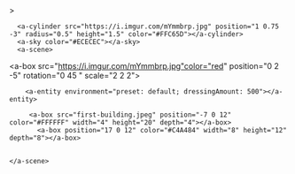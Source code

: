
<html>
  <head>
  <script src="https://aframe.io/releases/1.5.0/aframe.min.js"></script>
  <script src="https://unpkg.com/aframe-environment-component/dist/aframe-environment-component.min.js"></script>
</head>
  <body>
    <a-scene>
      <a-box position="-1 0.5 -3" rotation="0 45 0" color="#4CC3D9" animation="property: object3D.position.y; to: 2.2; dir: alternate; dur: 2000; loop: true"></a-box>></a-box>
      <a-sphere position="0 1.25 -5" radius="1.25" color="#EF2D5E"></a-sphere>
       <a-sphere position=".5 1.80 -4" radius=".2" color="#000000"></a-sphere>
      <a-sphere position="-.5 1.80 -4" radius=".2" color="#000000"></a-sphere>


      <a-cylinder src="https://i.imgur.com/mYmmbrp.jpg" position="1 0.75 -3" radius="0.5" height="1.5" color="#FFC65D"></a-cylinder>
      <a-sky color="#ECECEC"></a-sky>
      <a-scene>
      
  <a-box src="https://i.imgur.com/mYmmbrp.jpg"color="red" position="0 2 -5" rotation="0 45 " scale="2 2 2"></a-box>


        <a-entity environment="preset: default; dressingAmount: 500"></a-entity>

         <a-box src="first-building.jpeg" position="-7 0 12" color="#FFFFFF" width="4" height="20" depth="4"></a-box>
           <a-box position="17 0 12" color="#C4A484" width="8" height="12" depth="8"></a-box>


    </a-scene>
  </body>
</html>
